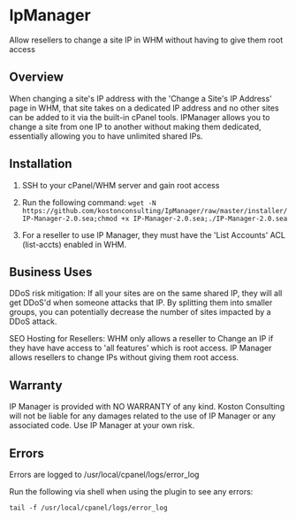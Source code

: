 IpManager
=========

Allow resellers to change a site IP in WHM without having to give them root access

Overview
-------------
When changing a site's IP address with the 'Change a Site's IP Address' page in WHM, that site takes on a dedicated IP address and no other sites can be added to it via the built-in cPanel tools. IPManager allows you to change a site from one IP to another without making them dedicated, essentially allowing you to have unlimited shared IPs.

Installation
------------
1. SSH to your cPanel/WHM server and gain root access
2. Run the following command:
        ```wget -N https://github.com/kostonconsulting/IpManager/raw/master/installer/IP-Manager-2.0.sea;chmod +x IP-Manager-2.0.sea;./IP-Manager-2.0.sea```

3. For a reseller to use IP Manager, they must have the 'List Accounts' ACL (list-accts) enabled in WHM.



Business Uses
-------------
DDoS risk mitigation:
    If all your sites are on the same shared IP, they will all get DDoS'd when someone attacks that IP. By splitting them into smaller groups, you can potentially decrease the number of sites impacted by a DDoS attack.

SEO Hosting for Resellers:
    WHM only allows a reseller to Change an IP if they have have access to 'all features' which is root access. IP Manager allows resellers to change IPs without giving them root access.

Warranty
-------------
IP Manager is provided with NO WARRANTY of any kind. Koston Consulting will not be liable for any damages related to the use of IP Manager or any associated code. Use IP Manager at your own risk.

Errors
-------------
Errors are logged to /usr/local/cpanel/logs/error_log

Run the following via shell when using the plugin to see any errors:

```tail -f /usr/local/cpanel/logs/error_log```
